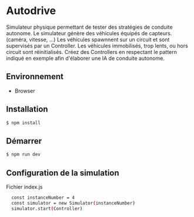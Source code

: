 # Autodrive

Simulateur physique permettant de tester des stratégies de conduite autonome.
Le simulateur génère des véhicules équipés de capteurs. (caméra, vitesse, …)
Les véhicules spawnnent sur un circuit et sont supervisés par un Controller.
Les véhicules immobilisés, trop lents, ou hors circuit sont réinitialisés.
Créez des Controllers en respectant le pattern indiqué en exemple afin d'élaborer une IA de conduite autonome.

## Environnement 

- Browser

## Installation
```sh
$ npm install
```
## Démarrer
```sh
$ npm run dev
```

## Configuration de la simulation
Fichier index.js
```sh
  const instanceNumber = 4
  const simulator = new Simulator(instanceNumber)
  simulator.start(Controller)
```
